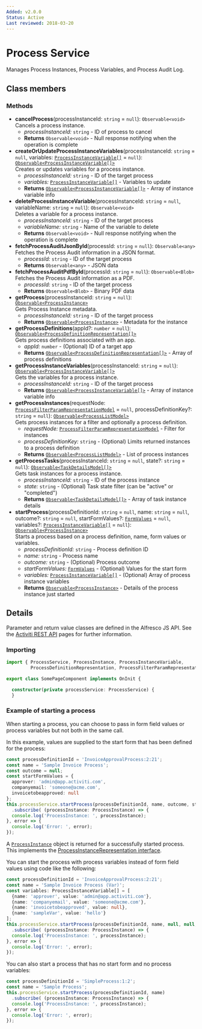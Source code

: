 ```yaml
---
Added: v2.0.0
Status: Active
Last reviewed: 2018-03-20
---
```


# Process Service

Manages Process Instances, Process Variables, and Process Audit Log. 

## Class members

### Methods

-   **cancelProcess**(processInstanceId: `string` = `null`): `Observable<void>`<br/>
    Cancels a process instance.
    -   _processInstanceId:_ `string`  - ID of process to cancel
    -   **Returns** `Observable<void>` - Null response notifying when the operation is complete
-   **createOrUpdateProcessInstanceVariables**(processInstanceId: `string` = `null`, variables: [`ProcessInstanceVariable[]`](../../lib/process-services/process-list/models/process-instance-variable.model.ts) = `null`): [`Observable<ProcessInstanceVariable[]>`](../../lib/process-services/process-list/models/process-instance-variable.model.ts)<br/>
    Creates or updates variables for a process instance.
    -   _processInstanceId:_ `string`  - ID of the target process
    -   _variables:_ [`ProcessInstanceVariable[]`](../../lib/process-services/process-list/models/process-instance-variable.model.ts)  - Variables to update
    -   **Returns** [`Observable<ProcessInstanceVariable[]>`](../../lib/process-services/process-list/models/process-instance-variable.model.ts) - Array of instance variable info
-   **deleteProcessInstanceVariable**(processInstanceId: `string` = `null`, variableName: `string` = `null`): `Observable<void>`<br/>
    Deletes a variable for a process instance.
    -   _processInstanceId:_ `string`  - ID of the target process
    -   _variableName:_ `string`  - Name of the variable to delete
    -   **Returns** `Observable<void>` - Null response notifying when the operation is complete
-   **fetchProcessAuditJsonById**(processId: `string` = `null`): `Observable<any>`<br/>
    Fetches the Process Audit information in a JSON format.
    -   _processId:_ `string`  - ID of the target process
    -   **Returns** `Observable<any>` - JSON data
-   **fetchProcessAuditPdfById**(processId: `string` = `null`): `Observable<Blob>`<br/>
    Fetches the Process Audit information as a PDF.
    -   _processId:_ `string`  - ID of the target process
    -   **Returns** `Observable<Blob>` - Binary PDF data
-   **getProcess**(processInstanceId: `string` = `null`): [`Observable<ProcessInstance>`](../../lib/process-services/process-list/models/process-instance.model.ts)<br/>
    Gets Process Instance metadata.
    -   _processInstanceId:_ `string`  - ID of the target process
    -   **Returns** [`Observable<ProcessInstance>`](../../lib/process-services/process-list/models/process-instance.model.ts) - Metadata for the instance
-   **getProcessDefinitions**(appId?: `number` = `null`): [`Observable<ProcessDefinitionRepresentation[]>`](../../lib/process-services/process-list/models/process-definition.model.ts)<br/>
    Gets process definitions associated with an app.
    -   _appId:_ `number`  - (Optional) ID of a target app
    -   **Returns** [`Observable<ProcessDefinitionRepresentation[]>`](../../lib/process-services/process-list/models/process-definition.model.ts) - Array of process definitions
-   **getProcessInstanceVariables**(processInstanceId: `string` = `null`): [`Observable<ProcessInstanceVariable[]>`](../../lib/process-services/process-list/models/process-instance-variable.model.ts)<br/>
    Gets the variables for a process instance.
    -   _processInstanceId:_ `string`  - ID of the target process
    -   **Returns** [`Observable<ProcessInstanceVariable[]>`](../../lib/process-services/process-list/models/process-instance-variable.model.ts) - Array of instance variable info
-   **getProcessInstances**(requestNode: [`ProcessFilterParamRepresentationModel`](../../lib/process-services/process-list/models/filter-process.model.ts) = `null`, processDefinitionKey?: `string` = `null`): [`Observable<ProcessListModel>`](../../lib/process-services/process-list/models/process-list.model.ts)<br/>
    Gets process instances for a filter and optionally a process definition.
    -   _requestNode:_ [`ProcessFilterParamRepresentationModel`](../../lib/process-services/process-list/models/filter-process.model.ts)  - Filter for instances
    -   _processDefinitionKey:_ `string`  - (Optional) Limits returned instances to a process definition
    -   **Returns** [`Observable<ProcessListModel>`](../../lib/process-services/process-list/models/process-list.model.ts) - List of process instances
-   **getProcessTasks**(processInstanceId: `string` = `null`, state?: `string` = `null`): [`Observable<TaskDetailsModel[]>`](../process-services/task-details.model.md)<br/>
    Gets task instances for a process instance.
    -   _processInstanceId:_ `string`  - ID of the process instance
    -   _state:_ `string`  - (Optional) Task state filter (can be "active" or "completed")
    -   **Returns** [`Observable<TaskDetailsModel[]>`](../process-services/task-details.model.md) - Array of task instance details
-   **startProcess**(processDefinitionId: `string` = `null`, name: `string` = `null`, outcome?: `string` = `null`, startFormValues?: [`FormValues`](../../lib/core/form/components/widgets/core/form-values.ts) = `null`, variables?: [`ProcessInstanceVariable[]`](../../lib/process-services/process-list/models/process-instance-variable.model.ts) = `null`): [`Observable<ProcessInstance>`](../../lib/process-services/process-list/models/process-instance.model.ts)<br/>
    Starts a process based on a process definition, name, form values or variables.
    -   _processDefinitionId:_ `string`  - Process definition ID
    -   _name:_ `string`  - Process name
    -   _outcome:_ `string`  - (Optional) Process outcome
    -   _startFormValues:_ [`FormValues`](../../lib/core/form/components/widgets/core/form-values.ts)  - (Optional) Values for the start form
    -   _variables:_ [`ProcessInstanceVariable[]`](../../lib/process-services/process-list/models/process-instance-variable.model.ts)  - (Optional) Array of process instance variables
    -   **Returns** [`Observable<ProcessInstance>`](../../lib/process-services/process-list/models/process-instance.model.ts) - Details of the process instance just started

## Details

Parameter and return value classes are defined in the Alfresco JS API. See the
[Activiti REST API](https://github.com/Alfresco/alfresco-js-api/tree/master/src/alfresco-activiti-rest-api)
pages for further information.

### Importing

```ts
import { ProcessService, ProcessInstance, ProcessInstanceVariable, 
         ProcessDefinitionRepresentation, ProcessFilterParamRepresentationModel, TaskDetailsModel } from '@alfresco/adf-process-services';

export class SomePageComponent implements OnInit {

  constructor(private processService: ProcessService) {
  }
```

### Example of starting a process

When starting a process, you can choose to pass in form field values or process variables
but not both in the same call.

In this example, values are supplied to the start form that has been defined for the process:

```ts
const processDefinitionId = 'InvoiceApprovalProcess:2:21';
const name = 'Sample Invoice Process';
const outcome = null;
const startFormValues = {
  approver: 'admin@app.activiti.com',
  companyemail: 'someone@acme.com',
  invoicetobeapproved: null
};
this.processService.startProcess(processDefinitionId, name, outcome, startFormValues)
  .subscribe( (processInstance: ProcessInstance) => {
  console.log('ProcessInstance: ', processInstance);
}, error => {
  console.log('Error: ', error);
});
```

A [`ProcessInstance`](../../lib/process-services/process-list/models/process-instance.model.ts) object is returned for a successfully started process. This implements the
[ProcessInstanceRepresentation interface](https://github.com/Alfresco/alfresco-js-api/blob/master/src/alfresco-activiti-rest-api/docs/ProcessInstanceRepresentation.md).

You can start the process with process variables instead of form field values using
code like the following:

```ts
const processDefinitionId = 'InvoiceApprovalProcess:2:21';
const name = 'Sample Invoice Process (Var)';
const variables: ProcessInstanceVariable[] = [
  {name: 'approver', value: 'admin@app.activiti.com'},
  {name: 'companyemail', value: 'someone@acme.com'},
  {name: 'invoicetobeapproved', value: null},
  {name: 'sampleVar', value: 'hello'}
];
this.processService.startProcess(processDefinitionId, name, null, null, variables)
  .subscribe( (processInstance: ProcessInstance) => {
  console.log('ProcessInstance: ', processInstance);
}, error => {
  console.log('Error: ', error);
});
```

You can also start a process that has no start form and no process variables:

```ts
const processDefinitionId = 'SimpleProcess:1:2';
const name = 'Sample Process';
this.processService.startProcess(processDefinitionId, name)
  .subscribe( (processInstance: ProcessInstance) => {
  console.log('ProcessInstance: ', processInstance);
}, error => {
  console.log('Error: ', error);
});
```
